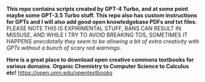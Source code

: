 **This repo contains scripts created by GPT-4 Turbo, and at some point maybe some GPT-3.5 Turbo stuff. This repo also has custom instructions for GPTs and I will also add good open knowledgebase PDFs and txt files.**
PLEASE NOTE THIS IS EXPIRIMENTAL STUFF, BANS CAN RESULT IN MISSUSE, AND WHILE I TRY TO AVOID BREAKING TOS, SOMETIMES IT HAPPENS *anecdotally they seem to be allowing a bit of extra creativity with GPTs without a bunch of scary red warnings.*

**Here is a great place to download open creative commons textbooks for various domains. Organic Chemistry to Computer Science to Calculus etc!**
https://open.umn.edu/opentextbooks
